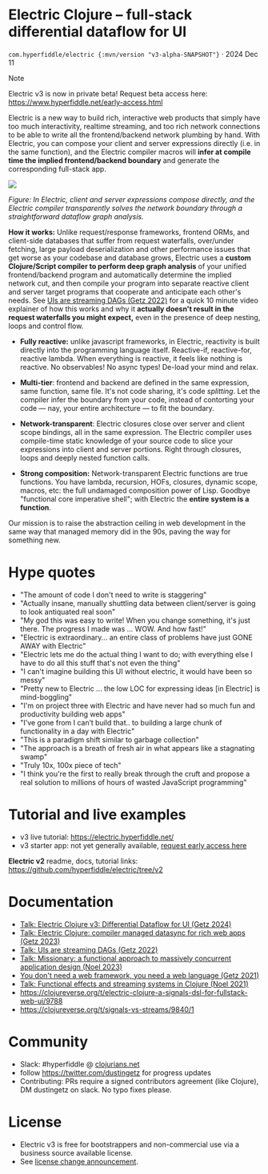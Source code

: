 # Electric Clojure – full-stack differential dataflow for UI

`com.hyperfiddle/electric {:mvn/version "v3-alpha-SNAPSHOT"}` · 2024 Dec 11

> [!NOTE]
> Electric v3 is now in private beta! Request beta access here: https://www.hyperfiddle.net/early-access.html


Electric is a new way to build rich, interactive web products that simply have too much interactivity, realtime streaming, and too rich network connections to be able to write all the frontend/backend network plumbing by hand. With Electric, you can compose your client and server expressions directly (i.e. in the same function), and the Electric compiler macros will **infer at compile time the implied frontend/backend boundary** and generate the corresponding full-stack app.

![](docs/electric3-explainer.png)

*Figure: In Electric, client and server expressions compose directly, and the Electric compiler transparently solves the network boundary through a straightforward dataflow graph analysis.*

**How it works:** Unlike request/response frameworks, frontend ORMs, and client-side databases that suffer from request waterfalls, over/under fetching, large payload deserialization and other performance issues that get worse as your codebase and database grows, Electric uses a **custom Clojure/Script compiler to perform deep graph analysis** of your unified frontend/backend program and automatically determine the implied network cut, and then compile your program into separate reactive client and server target programs that cooperate and anticipate each other's needs. See [UIs are streaming DAGs (Getz 2022)](https://hyperfiddle.notion.site/UIs-are-streaming-DAGs-e181461681a8452bb9c7a9f10f507991) for a quick 10 minute video explainer of how this works and why it **actually doesn't result in the request waterfalls you might expect,** even in the presence of deep nesting, loops and control flow.

- **Fully reactive:** unlike javascript frameworks, in Electric, reactivity is built directly into the programming language itself. Reactive-if, reactive-for, reactive lambda. When everything is reactive, it feels like nothing is reactive. No observables! No async types! De-load your mind and relax.


- **Multi-tier**: frontend and backend are defined in the same expression, same function, same file. It's not code sharing, it's code *splitting*. Let the compiler infer the boundary from your code, instead of contorting your code — nay, your entire architecture — to fit the boundary.


- **Network-transparent**: Electric closures close over server and client scope bindings, all in the same expression. The Electric compiler uses compile-time static knowledge of your source code to slice your expressions into client and server portions. Right through closures, loops and deeply nested function calls.


- **Strong composition:** Network-transparent Electric functions are true functions. You have lambda, recursion, HOFs, closures, dynamic scope, macros, etc: the full undamaged composition power of Lisp. Goodbye "functional core imperative shell"; with Electric the **entire system is a function**.

Our mission is to raise the abstraction ceiling in web development in the same way that managed memory did in the 90s, paving the way for something new.

# Hype quotes

- "The amount of code I don't need to write is staggering"
- "Actually insane, manually shuttling data between client/server is going to look antiquated real soon"
- "My god this was easy to write! When you change something, it's just there. The progress I made was ... WOW. And how fast!"
- "Electric is extraordinary... an entire class of problems have just GONE AWAY with Electric"
- "Electric lets me do the actual thing I want to do; with everything else I have to do all this stuff that's not even the thing"
- "I can't imagine building this UI without electric, it would have been so messy"
- "Pretty new to Electric ... the low LOC for expressing ideas [in Electric] is mind-boggling"
- "I'm on project three with Electric and have never had so much fun and productivity building web apps"
- "I’ve gone from I can’t build that.. to building a large chunk of functionality in a day with Electric"
- "This is a paradigm shift similar to garbage collection"
- "The approach is a breath of fresh air in what appears like a stagnating swamp"
- "Truly 10x, 100x piece of tech"
- "I think you're the first to really break through the cruft and propose a real solution to millions of hours of wasted JavaScript programming"

# Tutorial and live examples

- v3 live tutorial: https://electric.hyperfiddle.net/
- v3 starter app: not yet generally available, [request early access here](https://www.hyperfiddle.net/early-access.html)

**Electric v2** readme, docs, tutorial links: https://github.com/hyperfiddle/electric/tree/v2


# Documentation
- [Talk: Electric Clojure v3: Differential Dataflow for UI (Getz 2024)](https://hyperfiddle-docs.notion.site/Talk-Electric-Clojure-v3-Differential-Dataflow-for-UI-Getz-2024-2e611cebd73f45dc8cc97c499b3aa8b8)
- [Talk: Electric Clojure: compiler managed datasync for rich web apps (Getz 2023)](https://hyperfiddle-docs.notion.site/Talk-Electric-Clojure-compiler-managed-datasync-for-rich-web-apps-Getz-2023-e089a8c0caeb456daaf2f9675e3ac4e7)
- [Talk: UIs are streaming DAGs (Getz 2022)](https://hyperfiddle.notion.site/UIs-are-streaming-DAGs-e181461681a8452bb9c7a9f10f507991)
- [Talk: Missionary: a functional approach to massively concurrent application design (Noel 2023)](https://hyperfiddle-docs.notion.site/Talk-Missionary-a-functional-approach-to-massively-concurrent-application-design-Noel-2023-a74748f610c044328d19d038a6daffa1)
- [You don't need a web framework, you need a web language (Getz 2021)](https://hyperfiddle.notion.site/Reactive-Clojure-You-don-t-need-a-web-framework-you-need-a-web-language-44b5bfa526be4af282863f34fa1cfffc)
- [Talk: Functional effects and streaming systems in Clojure (Noel 2021)](https://hyperfiddle-docs.notion.site/Talk-Functional-effects-and-streaming-systems-in-Clojure-Noel-2021-f3f907e5e9b04d08a3be33d53a3cd18e)
- https://clojureverse.org/t/electric-clojure-a-signals-dsl-for-fullstack-web-ui/9788
- https://clojureverse.org/t/signals-vs-streams/9840/1

# Community

* Slack: #hyperfiddle @ [clojurians.net](https://clojurians.net/)
* follow https://twitter.com/dustingetz for progress updates
* Contributing: PRs require a signed contributors agreement (like Clojure), DM dustingetz on slack. No typo fixes please.

# License

* Electric v3 is free for bootstrappers and non-commercial use via a business source available license.
* See [license change announcement](https://tana.pub/lQwRvGRaQ7hM/electric-v3-license-change).
